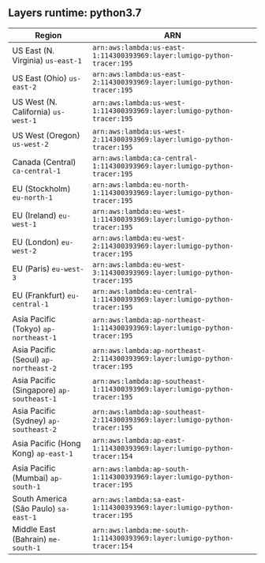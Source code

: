 Layers runtime: python3.7
----
| Region | ARN |
| --- | --- |
|US East (N. Virginia)  `us-east-1`|`arn:aws:lambda:us-east-1:114300393969:layer:lumigo-python-tracer:195`|
|US East (Ohio)  `us-east-2`|`arn:aws:lambda:us-east-2:114300393969:layer:lumigo-python-tracer:195`|
|US West (N. California)  `us-west-1`|`arn:aws:lambda:us-west-1:114300393969:layer:lumigo-python-tracer:195`|
|US West (Oregon)  `us-west-2`|`arn:aws:lambda:us-west-2:114300393969:layer:lumigo-python-tracer:195`|
|Canada (Central)  `ca-central-1`|`arn:aws:lambda:ca-central-1:114300393969:layer:lumigo-python-tracer:195`|
|EU (Stockholm)  `eu-north-1`|`arn:aws:lambda:eu-north-1:114300393969:layer:lumigo-python-tracer:195`|
|EU (Ireland)  `eu-west-1`|`arn:aws:lambda:eu-west-1:114300393969:layer:lumigo-python-tracer:195`|
|EU (London)  `eu-west-2`|`arn:aws:lambda:eu-west-2:114300393969:layer:lumigo-python-tracer:195`|
|EU (Paris)  `eu-west-3`|`arn:aws:lambda:eu-west-3:114300393969:layer:lumigo-python-tracer:195`|
|EU (Frankfurt)  `eu-central-1`|`arn:aws:lambda:eu-central-1:114300393969:layer:lumigo-python-tracer:195`|
|Asia Pacific (Tokyo)  `ap-northeast-1`|`arn:aws:lambda:ap-northeast-1:114300393969:layer:lumigo-python-tracer:195`|
|Asia Pacific (Seoul)  `ap-northeast-2`|`arn:aws:lambda:ap-northeast-2:114300393969:layer:lumigo-python-tracer:195`|
|Asia Pacific (Singapore)  `ap-southeast-1`|`arn:aws:lambda:ap-southeast-1:114300393969:layer:lumigo-python-tracer:195`|
|Asia Pacific (Sydney)  `ap-southeast-2`|`arn:aws:lambda:ap-southeast-2:114300393969:layer:lumigo-python-tracer:195`|
|Asia Pacific (Hong Kong)  `ap-east-1`|`arn:aws:lambda:ap-east-1:114300393969:layer:lumigo-python-tracer:154`|
|Asia Pacific (Mumbai)  `ap-south-1`|`arn:aws:lambda:ap-south-1:114300393969:layer:lumigo-python-tracer:195`|
|South America (São Paulo)  `sa-east-1`|`arn:aws:lambda:sa-east-1:114300393969:layer:lumigo-python-tracer:195`|
|Middle East (Bahrain)  `me-south-1`|`arn:aws:lambda:me-south-1:114300393969:layer:lumigo-python-tracer:154`|
